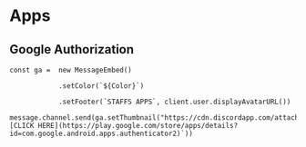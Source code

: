 # Apps
## Google Authorization
    const ga =  new MessageEmbed()

                .setColor(`${Color}`)

                .setFooter(`STAFFS APPS`, client.user.displayAvatarURL())

    message.channel.send(ga.setThumbnail("https://cdn.discordapp.com/attachments/823572003625369631/823572074403725372/f406d1746099b6a9c58fa964b8137d66.jpg").setDescription(`**DOWNLOAD:**[CLICK HERE](https://play.google.com/store/apps/details?id=com.google.android.apps.authenticator2)`))

